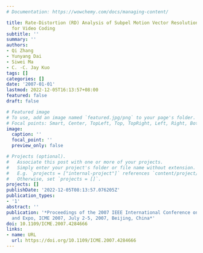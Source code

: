 ```yaml
---
# Documentation: https://wowchemy.com/docs/managing-content/

title: Rate-Distortion (RD) Analysis of Subpel Motion Vector Resolution Selection
  for Video Coding
subtitle: ''
summary: ''
authors:
- Qi Zhang
- Yunyang Dai
- Siwei Ma
- C. -C. Jay Kuo
tags: []
categories: []
date: '2007-01-01'
lastmod: 2022-12-05T16:13:57+08:00
featured: false
draft: false

# Featured image
# To use, add an image named `featured.jpg/png` to your page's folder.
# Focal points: Smart, Center, TopLeft, Top, TopRight, Left, Right, BottomLeft, Bottom, BottomRight.
image:
  caption: ''
  focal_point: ''
  preview_only: false

# Projects (optional).
#   Associate this post with one or more of your projects.
#   Simply enter your project's folder or file name without extension.
#   E.g. `projects = ["internal-project"]` references `content/project/deep-learning/index.md`.
#   Otherwise, set `projects = []`.
projects: []
publishDate: '2022-12-05T08:13:57.076205Z'
publication_types:
- '1'
abstract: ''
publication: '*Proceedings of the 2007 IEEE International Conference on Multimedia
  and Expo, ICME 2007, July 2-5, 2007, Beijing, China*'
doi: 10.1109/ICME.2007.4284666
links:
- name: URL
  url: https://doi.org/10.1109/ICME.2007.4284666
---
```

